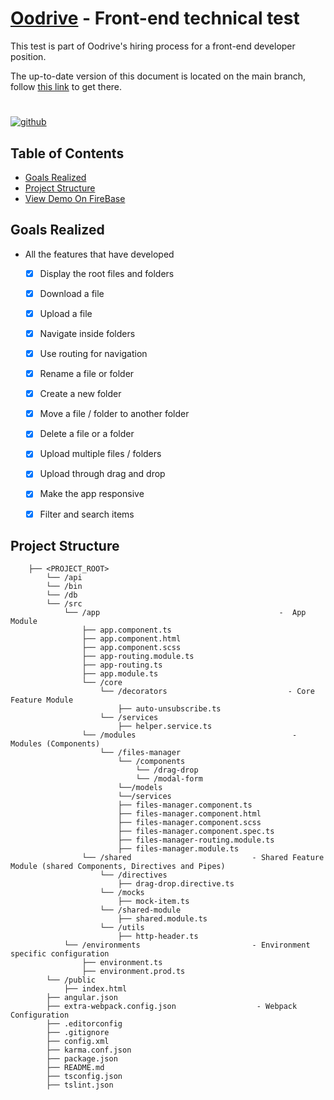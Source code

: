 # [Oodrive](https://www.oodrive.com) - Front-end technical test

This test is part of Oodrive's hiring process for a front-end developer position.

The up-to-date version of this document is located on the main branch, follow [this link](https://github.com/oodrive/front-technical-test/blob/master/README.md) to get there.

# 

[![github](https://badgen.net/badge/icon/Oodrive?icon=github&label)](https://www.oodrive.fr/)

## Table of Contents
   * [Goals Realized](#goals-realized)
   * [Project Structure](#project-structure)
   * [View Demo On FireBase](https://oodrive-files-manager.firebaseapp.com)

## Goals Realized
- All the features that have developed 
    - [X] Display the root files and folders
    - [X] Download a file
    - [X] Upload a file

    - [X] Navigate inside folders
    - [X] Use routing for navigation
    - [X] Rename a file or folder
    - [X] Create a new folder
    - [X] Move a file / folder to another folder
    - [X] Delete a file or a folder
    - [X] Upload multiple files / folders
    - [X] Upload through drag and drop
    - [X] Make the app responsive
    - [X] Filter and search items

## Project Structure

```
    ├── <PROJECT_ROOT>
        └── /api
        └── /bin
        └── /db
        └── /src
            └── /app                                        -  App Module
                ├── app.component.ts
                ├── app.component.html
                ├── app.component.scss
                ├── app-routing.module.ts
                ├── app-routing.ts
                ├── app.module.ts
                └── /core
                    └── /decorators                           - Core Feature Module 
                        ├── auto-unsubscribe.ts
                    └── /services
                        ├── helper.service.ts
                └── /modules                                   - Modules (Components) 
                    └── /files-manager
                        └── /components
                            └── /drag-drop
                            └── /modal-form
                        └──/models 
                        └──/services 
                        ├── files-manager.component.ts  
                        ├── files-manager.component.html
                        ├── files-manager.component.scss   
                        ├── files-manager.component.spec.ts
                        ├── files-manager-routing.module.ts
                        ├── files-manager.module.ts      
                └── /shared                           - Shared Feature Module (shared Components, Directives and Pipes)
                    └── /directives
                        ├── drag-drop.directive.ts                
                    └── /mocks
                        ├── mock-item.ts                
                    └── /shared-module
                        ├── shared.module.ts                
                    └── /utils
                        ├── http-header.ts                
            └── /environments                         - Environment specific configuration   
                ├── environment.ts
                ├── environment.prod.ts
        └── /public                          
            ├── index.html
        ├── angular.json
        ├── extra-webpack.config.json                  - Webpack Configuration
        ├── .editorconfig
        ├── .gitignore
        ├── config.xml
        ├── karma.conf.json           
        ├── package.json
        ├── README.md     
        ├── tsconfig.json
        ├── tslint.json             
```